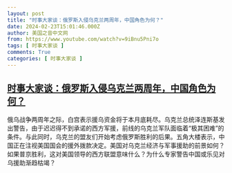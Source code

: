 ```yaml
---
layout: post
title: "时事大家谈：俄罗斯入侵乌克兰两周年，中国角色为何？"
date: 2024-02-23T15:01:46.000Z
author: 美国之音中文网
from: https://www.youtube.com/watch?v=9iBnu5Pni7o
tags: [ 时事大家谈 ]
comments: True
categories: [ 时事大家谈 ]
---
```

<!--1708700506000-->
[时事大家谈：俄罗斯入侵乌克兰两周年，中国角色为何？](https://www.youtube.com/watch?v=9iBnu5Pni7o)
------

<div>
俄乌战争两周年之际，白宫表示援乌资金将于本月底耗尽。乌克兰总统泽连斯基发出警告，由于迟迟得不到承诺的西方军援，前线的乌克兰军队面临着“极其困难”的条件。与此同时，乌克兰的盟友们开始考虑俄罗斯胜利的后果。五角大楼表示，中国正在注视美国国会的援外拨款决定。美国对乌克兰经济与军事援助的前景如何？如果普京胜利，这对美国领导的西方联盟意味什么？为什么专家警告中国或乐见对乌援助渐趋枯竭？
</div>
